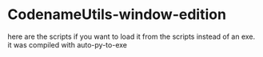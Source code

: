 # CodenameUtils-window-edition

here are the scripts if you want to load it from the scripts instead of an exe.
it was compiled with auto-py-to-exe
